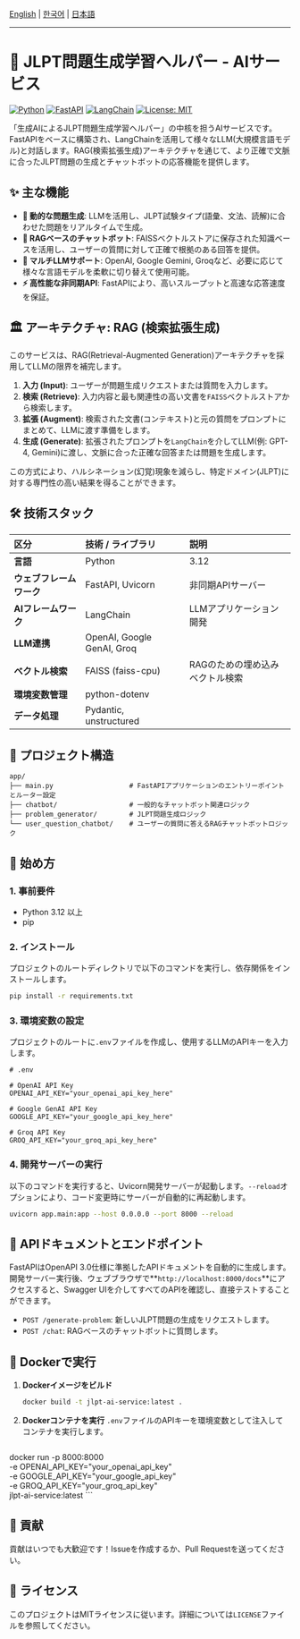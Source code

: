 [English](./README.md) | [한국어](./README.ko.md) | [日本語](./README.ja.md)

---

# 🧠 JLPT問題生成学習ヘルパー - AIサービス

[![Python](https://img.shields.io/badge/Python-3.12-blue.svg)](#-tech-stack)
[![FastAPI](https://img.shields.io/badge/FastAPI-0.110-green.svg)](#-tech-stack)
[![LangChain](https://img.shields.io/badge/LangChain-0.1-purple.svg)](#-tech-stack)
[![License: MIT](https://img.shields.io/badge/License-MIT-yellow.svg)](./LICENSE)

「生成AIによるJLPT問題生成学習ヘルパー」の中核を担うAIサービスです。FastAPIをベースに構築され、LangChainを活用して様々なLLM(大規模言語モデル)と対話します。RAG(検索拡張生成)アーキテクチャを通じて、より正確で文脈に合ったJLPT問題の生成とチャットボットの応答機能を提供します。

## ✨ 主な機能

- **🤖 動的な問題生成**: LLMを活用し、JLPT試験タイプ(語彙、文法、読解)に合わせた問題をリアルタイムで生成。
- **💬 RAGベースのチャットボット**: FAISSベクトルストアに保存された知識ベースを活用し、ユーザーの質問に対して正確で根拠のある回答を提供。
- **🔄 マルチLLMサポート**: OpenAI, Google Gemini, Groqなど、必要に応じて様々な言語モデルを柔軟に切り替えて使用可能。
- **⚡️ 高性能な非同期API**: FastAPIにより、高いスループットと高速な応答速度を保証。

## 🏛️ アーキテクチャ: RAG (検索拡張生成)

このサービスは、RAG(Retrieval-Augmented Generation)アーキテクチャを採用してLLMの限界を補完します。

1.  **入力 (Input)**: ユーザーが問題生成リクエストまたは質問を入力します。
2.  **検索 (Retrieve)**: 入力内容と最も関連性の高い文書を`FAISS`ベクトルストアから検索します。
3.  **拡張 (Augment)**: 検索された文書(コンテキスト)と元の質問をプロンプトにまとめて、LLMに渡す準備をします。
4.  **生成 (Generate)**: 拡張されたプロンプトを`LangChain`を介してLLM(例: GPT-4, Gemini)に渡し、文脈に合った正確な回答または問題を生成します。

この方式により、ハルシネーション(幻覚)現象を減らし、特定ドメイン(JLPT)に対する専門性の高い結果を得ることができます。

## 🛠️ 技術スタック

| 区分 | 技術 / ライブラリ | 説明 |
| :--- | :--- | :--- |
| **言語** | Python | 3.12 |
| **ウェブフレームワーク** | FastAPI, Uvicorn | 非同期APIサーバー |
| **AIフレームワーク** | LangChain | LLMアプリケーション開発 |
| **LLM連携** | OpenAI, Google GenAI, Groq | |
| **ベクトル検索** | FAISS (faiss-cpu) | RAGのための埋め込みベクトル検索 |
| **環境変数管理**| python-dotenv | |
| **データ処理** | Pydantic, unstructured | |

## 📂 プロジェクト構造

```
app/
├── main.py                   # FastAPIアプリケーションのエントリーポイントとルーター設定
├── chatbot/                  # 一般的なチャットボット関連ロジック
├── problem_generator/        # JLPT問題生成ロジック
└── user_question_chatbot/    # ユーザーの質問に答えるRAGチャットボットロジック
```

## 🚀 始め方

### 1. 事前要件

- Python 3.12 以上
- pip

### 2. インストール

プロジェクトのルートディレクトリで以下のコマンドを実行し、依存関係をインストールします。
```bash
pip install -r requirements.txt
```

### 3. 環境変数の設定

プロジェクトのルートに`.env`ファイルを作成し、使用するLLMのAPIキーを入力します。

```
# .env

# OpenAI API Key
OPENAI_API_KEY="your_openai_api_key_here"

# Google GenAI API Key
GOOGLE_API_KEY="your_google_api_key_here"

# Groq API Key
GROQ_API_KEY="your_groq_api_key_here"
```

### 4. 開発サーバーの実行

以下のコマンドを実行すると、Uvicorn開発サーバーが起動します。`--reload`オプションにより、コード変更時にサーバーが自動的に再起動します。
```bash
uvicorn app.main:app --host 0.0.0.0 --port 8000 --reload
```

## 📖 APIドキュメントとエンドポイント

FastAPIはOpenAPI 3.0仕様に準拠したAPIドキュメントを自動的に生成します。開発サーバー実行後、ウェブブラウザで**`http://localhost:8000/docs`**にアクセスすると、Swagger UIを介してすべてのAPIを確認し、直接テストすることができます。

- `POST /generate-problem`: 新しいJLPT問題の生成をリクエストします。
- `POST /chat`: RAGベースのチャットボットに質問します。

## 🐳 Dockerで実行

1.  **Dockerイメージをビルド**
    ```bash
    docker build -t jlpt-ai-service:latest .
    ```

2.  **Dockerコンテナを実行**
    `.env`ファイルのAPIキーを環境変数として注入してコンテナを実行します。
    ```bash
docker run -p 8000:8000 \
  -e OPENAI_API_KEY="your_openai_api_key" \
  -e GOOGLE_API_KEY="your_google_api_key" \
  -e GROQ_API_KEY="your_groq_api_key" \
  jlpt-ai-service:latest
    ```

## 🤝 貢献

貢献はいつでも大歓迎です！Issueを作成するか、Pull Requestを送ってください。

## 📄 ライセンス

このプロジェクトはMITライセンスに従います。詳細については`LICENSE`ファイルを参照してください。
